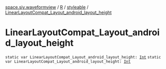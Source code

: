 [space.siy.waveformview](../../index.md) / [R](../index.md) / [styleable](index.md) / [LinearLayoutCompat_Layout_android_layout_height](./-linear-layout-compat_-layout_android_layout_height.md)

# LinearLayoutCompat_Layout_android_layout_height

`static var LinearLayoutCompat_Layout_android_layout_height: `[`Int`](https://kotlinlang.org/api/latest/jvm/stdlib/kotlin/-int/index.html)
`static var LinearLayoutCompat_Layout_android_layout_height: `[`Int`](https://kotlinlang.org/api/latest/jvm/stdlib/kotlin/-int/index.html)